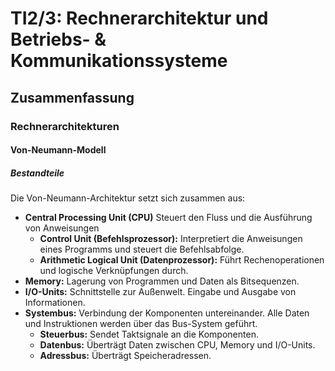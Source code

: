 # TI2/3: Rechnerarchitektur und Betriebs- & Kommunikationssysteme

## Zusammenfassung

### Rechnerarchitekturen

#### Von-Neumann-Modell

##### Bestandteile

Die Von-Neumann-Architektur setzt sich zusammen aus:

- **Central Processing Unit (CPU)**
  Steuert den Fluss und die Ausführung von Anweisungen
  - **Control Unit (Befehlsprozessor):** Interpretiert die Anweisungen eines Programms und steuert die Befehlsabfolge.
  - **Arithmetic Logical Unit (Datenprozessor):** Führt Rechenoperationen und logische Verknüpfungen durch.
- **Memory:** Lagerung von Programmen und Daten als Bitsequenzen.
- **I/O-Units:** Schnittstelle zur Außenwelt. Eingabe und Ausgabe von Informationen.
- **Systembus:** Verbindung der Komponenten untereinander. Alle Daten und Instruktionen werden über das Bus-System geführt.
  - **Steuerbus:** Sendet Taktsignale an die Komponenten.
  - **Datenbus:** Überträgt Daten zwischen CPU, Memory und I/O-Units.
  - **Adressbus:** Überträgt Speicheradressen.

